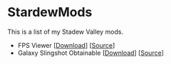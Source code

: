 # StardewMods
This is a list of my Stadew Valley mods.

- FPS Viewer [[Download](https://www.nexusmods.com/stardewvalley/mods/14046)] [[Source](https://github.com/Adham084/FPSViewer)]
- Galaxy Slingshot Obtainable [[Download](https://www.nexusmods.com/stardewvalley/mods/14115)] [[Source](https://github.com/Adham084/GalaxySlingshot)]
